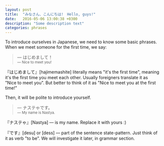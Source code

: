 ```yaml
---
layout: post
title:  "みなさん、こんにちは!　Hello, guys!"
date:   2016-05-06 13:00:38 +0300
description: "Some description text"
categories: phrases
---
```


To introduce ourselves in Japanese, we need to know some basic phrases.
When we meet someone for the first time, we say:

> &mdash; はじめまして！　<br />
> <small>&mdash; Nice to meet you!</small>

『はじめまして』[hajimemashite] literally means "it's the first time", meaning it's
the first time you meet each other. Usually foreigners translate it as "Nice to meet you".
But better to think of it as "Nice to meet you at the first time!"

Then, it will be polite to introduce yourself.

> &mdash; ナステゃです。<br />
> <small>&mdash; My name is Nastya.</small>

『ナステゃ』[Nastya] &mdash; is my name. Replace it with yours :)

『です』[desu] or [dess] &mdash; part of the sentence state-pattern. Just think of it
as verb "to be". We will investigate it later, in grammar section.
